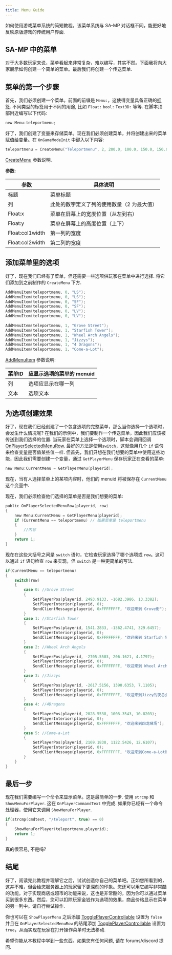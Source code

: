 ```yaml
---
title: Menu Guide
---
```


如何使用游戏菜单系统的简短教程。该菜单系统与 SA-MP 对话框不同，能更好地反映原版游戏的传统用户界面.

## SA-MP 中的菜单

对于大多数玩家来说，菜单看起来非常复杂，难以编写，其实不然。下面我将向大家展示如何创建一个简单的菜单。最后我们将创建一个传送菜单.

## 菜单的第一个步骤

首先，我们必须创建一个菜单。前面的前缀是 `Menu:`，这使得变量具备正确的[标签](../scripting/language/Tags). 不同类型的标签用于不同的用途, 比如 `Float:` `bool:` `Text3D:` 等等. 在脚本顶部附近编写以下代码:

```c
new Menu:teleportmenu;
```

好了，我们创建了变量来存储菜单。现在我们必须创建菜单，并将创建出来的菜单赋值给变量。在 `OnGameModeInit` 中键入以下内容:

```c
teleportmenu = CreateMenu("Teleportmenu", 2, 200.0, 100.0, 150.0, 150.0);
```

[CreateMenu](../scripting/functions/CreateMenu) 参数说明.

**参数:**

| 参数       | 具体说明                                                        |
| --------------- | ---------------------------------------------------------------- |
| 标题           | 菜单标题                                          |
| 列         | 此处的数字定义了列的使用数量（2 为最大值） |
| Float:x         | 菜单在屏幕上的宽度位置（从左到右）        |
| Float:y         | 菜单在屏幕上的高度位置（上下）           |
| Float:col1width | 第一列的宽度                                    |
| Float:col2width | 第二列的宽度                                   |

## 添加菜单里的选项

好了，现在我们已经有了菜单，但还需要一些选项供玩家在菜单中进行选择. 将它们添加到之前制作的 `CreateMenu` 下方.

```c
AddMenuItem(teleportmenu, 0, "LS");
AddMenuItem(teleportmenu, 0, "LS");
AddMenuItem(teleportmenu, 0, "SF");
AddMenuItem(teleportmenu, 0, "SF");
AddMenuItem(teleportmenu, 0, "LV");
AddMenuItem(teleportmenu, 0, "LV");
 
AddMenuItem(teleportmenu, 1, "Grove Street");
AddMenuItem(teleportmenu, 1, "Starfish Tower");
AddMenuItem(teleportmenu, 1, "Wheel Arch Angels");
AddMenuItem(teleportmenu, 1, "Jizzys");
AddMenuItem(teleportmenu, 1, "4 Dragons");
AddMenuItem(teleportmenu, 1, "Come-a-Lot");
```

[AddMenuItem](../scripting/functions/AddMenuItem) 参数说明:

| 菜单ID | 应显示选项的菜单的 menuid |
| ------ | -------------------------------------------------------- |
| 列 | 选项应显示在哪一列              |
| 文本   | 选项文本                                     |

## 为选项创建效果

好了，现在我们已经创建了一个包含选项的完整菜单，那么当你选择一个选项时，会发生什么情况呢? 在我们的示例中，我们要制作一个传送菜单，因此我们应该被传送到我们选择的位置. 当玩家在菜单上选择一个选项时，脚本会调用回调 [OnPlayerSelectedMenuRow](../scripting/callbacks/OnPlayerSelectedMenuRow). 最好的方法是使用`switch`，这就像用几个 `if` 语句来检查变量是否值某些值一样. 但首先，我们只想在我们想要的菜单中使用这些功能，因此我们需要创建一个变量，通过 `GetPlayerMenu` 保存玩家正在查看的菜单:

```c
new Menu:CurrentMenu = GetPlayerMenu(playerid);
```

现在，当有人选择菜单上的某项内容时，他们的 menuid 将被保存在 `CurrentMenu` 这个变量中.

现在，我们必须检查他们选择的菜单是否是我们想要的菜单:

```c
public OnPlayerSelectedMenuRow(playerid, row)
{
    new Menu:CurrentMenu = GetPlayerMenu(playerid);
    if (CurrentMenu == teleportmenu) // 如果菜单是 teleportmenu
    {
        //内容
    }
    return 1;
}
```

现在在这些大括号之间是 `switch` 语句，它检查玩家选择了哪个选项或 `row`。这可以通过 `if` 语句检查 `row` 来实现，但 `switch` 是一种更简单的写法.

```c
if(CurrentMenu == teleportmenu)
{
    switch(row)
    {
        case 0: //Grove Street
        {
            SetPlayerPos(playerid, 2493.9133, -1682.3986, 13.3382);
            SetPlayerInterior(playerid, 0);
            SendClientMessage(playerid, 0xFFFFFFFF, "欢迎来到 Grove街");
        }
        case 1: //Starfish Tower
        {
            SetPlayerPos(playerid, 1541.2833, -1362.4741, 329.6457);
            SetPlayerInterior(playerid, 0);
            SendClientMessage(playerid, 0xFFFFFFFF, "欢迎来到 Starfish 塔顶层");
        }
        case 2: //Wheel Arch Angels
        {
            SetPlayerPos(playerid, -2705.5503, 206.1621, 4.1797);
            SetPlayerInterior(playerid, 0);
            SendClientMessage(playerid, 0xFFFFFFFF, "欢迎来到 Wheel Arch Angels 改装店");
        }
        case 3: //Jizzys
        {
            SetPlayerPos(playerid, -2617.5156, 1390.6353, 7.1105);
            SetPlayerInterior(playerid, 0);
            SendClientMessage(playerid, 0xFFFFFFFF, "欢迎来到Jizzy的夜总会!");
        }
        case 4: //4Dragons
        {
            SetPlayerPos(playerid, 2028.5538, 1008.3543, 10.8203);
            SetPlayerInterior(playerid, 0);
            SendClientMessage(playerid, 0xFFFFFFFF, "欢迎来到四龙赌场");
        }
        case 5: //Come-a-Lot
        {
            SetPlayerPos(playerid, 2169.1838, 1122.5426, 12.6107);
            SetPlayerInterior(playerid, 0);
            SendClientMessage(playerid, 0xFFFFFFFF, "欢迎来到Come-a-Lot赌场!");
        }
    }
}
```

## 最后一步

现在我们需要编写一个命令来显示菜单。这是最简单的一步. 使用 `strcmp` 和 `ShowMenuForPlayer`. 这在 `OnPlayerCommandText` 中完成. 如果你已经有一个命令处理器，使用它来调用 `ShowMenuForPlayer`.

```c
if(strcmp(cmdtext, "/teleport", true) == 0)
{
    ShowMenuForPlayer(teleportmenu,playerid);
    return 1;
}
```

真的很容易, 不是吗?

## 结尾

好了，阅读完此教程并理解它之后，试试创造你自己的菜单吧。正如您所看到的，这并不难，但会给您服务器上的玩家留下更深刻的印象。您还可以用它编写非常酷的功能。对于实现商店或超市的功能来说，这也是非常酷的，因为你可以通过菜单买到很多东西。然后，您可以扣除玩家金钱作为选项的效果，商品价格显示在菜单的另一列中。请自行尝试操作.

你也可以在 `ShowPlayerMenu` 之后添加 [TogglePlayerControllable](../scripting/functions/TogglePlayerControllable) 设置为 `false` 并且在 `OnPlayerSelectedMenuRow` 的结尾添加 [TogglePlayerControllable](../scripting/functions/TogglePlayerControllable) 设置为 `true`，从而实现在玩家在打开操作菜单时无法移动.

希望你能从本教程中学到一些东西。如果您有任何问题, 请在 forums/discord 提问.
